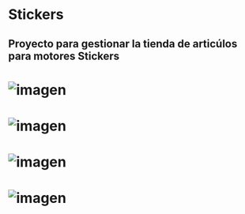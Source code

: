# Stickers
## Proyecto para gestionar la tienda de articúlos para motores Stickers



# ![imagen](https://github.com/user-attachments/assets/1da06652-f509-4223-8cee-5b1b4e805792)

# ![imagen](https://github.com/user-attachments/assets/5a466e00-a01c-4569-8406-5a9781d2daa7)

# ![imagen](https://github.com/user-attachments/assets/d88d1679-2cbb-4def-af57-940d85a717bf)

# ![imagen](https://github.com/user-attachments/assets/6976cac1-537b-4435-8d97-ab9c82620f06)



